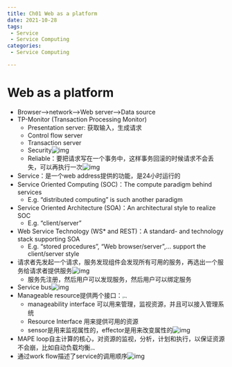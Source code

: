 ```yaml
---
title: Ch01 Web as a platform
date: 2021-10-28
tags:
 - Service
 - Service Computing
categories:
 - Service Computing

---
```


# Web as a platform

+ Browser-->network-->Web server-->Data source
+ TP-Monitor (Transaction Processing Monitor)
  + Presentation server: 获取输入，生成请求
  + Control flow server
  + Transaction server
  + Security![img](https://markdown-1301334775.cos.eu-frankfurt.myqcloud.com/markdown/a75b2832-bf78-4a98-90a9-073ee53fff26-14899999.jpg)
  + Reliable：要把请求写在一个事务中，这样事务回滚的时候请求不会丢失，可以再执行一次![img](https://markdown-1301334775.cos.eu-frankfurt.myqcloud.com/markdown/9a150e10-60d7-4d27-9c83-db24f5df9a8a-14899999.jpg)
+ Service：是一个web address提供的功能，是24小时运行的
+ Service Oriented Computing (SOC)：The compute paradigm behind services
  + E.g. “distributed computing” is such another paradigm
+ Service Oriented Architecture (SOA)：An architectural style to realize SOC
  + E.g. “client/server” 
+ Web Service Technology (WS* and REST)：A standard- and technology stack supporting SOA
  + E.g. “stored procedures”, “Web browser/server”,… support the client/server style
+ 请求者先发起一个请求，服务发现组件会发现所有可用的服务，再选出一个服务给请求者提供服务![img](https://markdown-1301334775.cos.eu-frankfurt.myqcloud.com/markdown/6019e968-5f99-4ceb-b4c7-3ce087ee4a4e-14899999.jpg)
  + 服务先注册，然后用户可以发现服务，然后用户可以绑定服务
+ Service bus![img](https://markdown-1301334775.cos.eu-frankfurt.myqcloud.com/markdown/bce2faa9-7377-4c81-9cfb-56ffcc4d9e55-14899999.jpg)
+ Manageable resource提供两个接口：<img src="https://markdown-1301334775.cos.eu-frankfurt.myqcloud.com/markdown/a152e7c2-615b-469b-ba0d-b99bd4f3551e-14899999.jpg" alt="img" style="zoom: 25%;" />
  + manageability interface 可以用来管理，监视资源，并且可以接入管理系统
  + Resource Interface 用来提供可用的资源
  + sensor是用来监视属性的，effector是用来改变属性的![img](https://markdown-1301334775.cos.eu-frankfurt.myqcloud.com/markdown/569e3a0d-161a-4fa6-8718-92bc1fe95049-14899999.jpg)
+ MAPE loop自主计算的核心，对资源的监视，分析，计划和执行，以保证资源不会崩，比如自动负载均衡<img src="https://markdown-1301334775.cos.eu-frankfurt.myqcloud.com/markdown/e57ef7fa-55ad-4f81-8126-150f250acabf-14899999.jpg" alt="img" style="zoom: 25%;" />
+ 通过work flow描述了service的调用顺序![img](https://markdown-1301334775.cos.eu-frankfurt.myqcloud.com/markdown/87149fdd-ddc9-47b6-9579-0643b54794dc-14899999.jpg)

